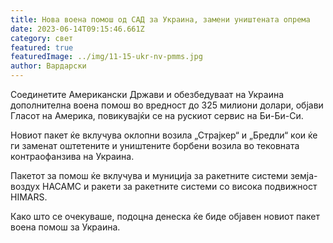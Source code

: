```yaml
---
title: Нова воена помош од САД за Украина, замени уништената опрема
date: 2023-06-14T09:15:46.661Z
category: свет
featured: true
featuredImage: ../img/11-15-ukr-nv-pmms.jpg
author: Вардарски
---
```

Соединетите Американски Држави и обезбедуваат на Украина дополнителна воена помош во вредност до 325 милиони долари, објави Гласот на Америка, повикувајќи се на рускиот сервис на Би-Би-Си.

Новиот пакет ќе вклучува оклопни возила „Страјкер“ и „Бредли“ кои ќе ги заменат оштетените и уништените борбени возила во тековната контраофанзива на Украина.

Пакетот за помош ќе вклучува и муниција за ракетните системи земја-воздух НАСАМС и ракети за ракетните системи со висока подвижност HIMARS.

Како што се очекуваше, подоцна денеска ќе биде објавен новиот пакет воена помош за Украина.